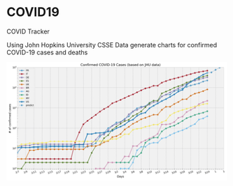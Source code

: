 # COVID19
COVID Tracker

Using John Hopkins University CSSE Data generate charts for confirmed COVID-19 cases and deaths

![World Confirmed COVID-19 Cases](/images/world-confirmed.png)
